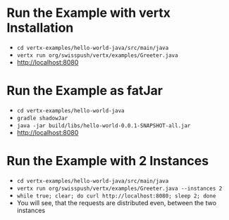 # Run the Example with vertx Installation

* `cd vertx-examples/hello-world-java/src/main/java`
* `vertx run org/swisspush/vertx/examples/Greeter.java`
* <http://localhost:8080>

# Run the Example as fatJar

* `cd vertx-examples/hello-world-java`
* `gradle shadowJar`
* `java -jar build/libs/hello-world-0.0.1-SNAPSHOT-all.jar`
* <http://localhost:8080>

# Run the Example with 2 Instances

* `cd vertx-examples/hello-world-java/src/main/java`
* `vertx run org/swisspush/vertx/examples/Greeter.java --instances 2`
* `while true; clear; do curl http://localhost:8080; sleep 2; done`
* You will see, that the requests are distributed even, between the two instances
